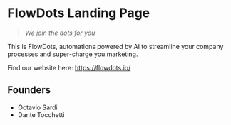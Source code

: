 # FlowDots Landing Page

> *We join the dots for you*

This is FlowDots, automations powered by AI to streamline your company processes and super-charge you marketing.

Find our website here: https://flowdots.io/

## Founders
- Octavio Sardi
- Dante Tocchetti
